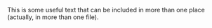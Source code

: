 This is some useful text that can be included in more than one place (actually, in more than one file).
